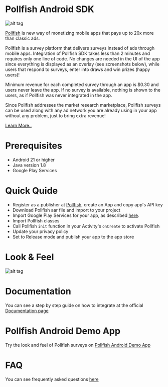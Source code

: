 # Pollfish Android SDK

![alt tag](https://storage.googleapis.com/pollfish-images/logoHome.png)

[Pollfish](http://www.pollfish.com) is new way of monetizing mobile apps that pays up to 20x more than classic ads.

Pollfish is a survey platform that delivers surveys instead of ads through mobile apps. Integration of Pollfish SDK takes less than 2 minutes and requires only one line of code. No changes are needed in the UI of the app since everything is displayed as an overlay (see screenshots below), while users that respond to surveys, enter into draws and win prizes (happy users)!

Minimum revenue for each completed survey through an app is \$0.30 and users never leave the app. If no survey is available, nothing is shown to the users, as if Pollfish was never integrated in the app.

Since Pollfish addresses the market research marketplace, Pollfish surveys can be used along with any ad network you are already using in your app without any problem, just to bring extra revenue!

[Learn More..](http://www.pollfish.com/monetize)

# Prerequisites

- Android 21 or higher
- Java version 1.8
- Google Play Services

# Quick Quide

- Register as a publisher at [Pollfish](http://www.pollfish.com/login/publisher), create an App and copy app's API key
- Download Pollfish aar file and import to your project
- Import Google Play Services for your app, as described [here](https://developer.android.com/google/play-services/setup.html).
- Import Pollfish classes
- Call Pollfish `init` function in your Activity's `onCreate` to activate Pollfish
- Update your privacy policy
- Set to Release mode and publish your app to the app store

# Look & Feel

![alt tag](https://storage.googleapis.com/pollfish_production/multimedia/playful_survey.gif)

# Documentation

You can see a step by step guide on how to integrate at the official [Documentation page](http://www.pollfish.com/docs/android/google-play)

# Pollfish Android Demo App

Try the look and feel of Pollfish surveys on [Pollfish Android Demo App](https://play.google.com/store/apps/details?id=com.pollfish.demo)

# FAQ

You can see frequently asked questions [here](https://www.pollfish.com/faq)
